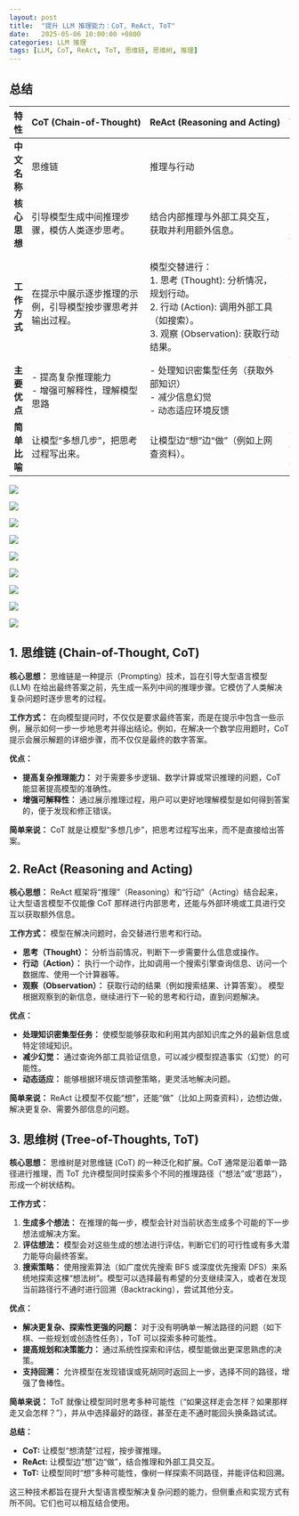```yaml
---
layout: post
title:  "提升 LLM 推理能力：CoT, ReAct, ToT"
date:   2025-05-06 10:00:00 +0800
categories: LLM 推理
tags: [LLM, CoT, ReAct, ToT, 思维链, 思维树, 推理]
---
```


## 总结

| 特性       | <nobr>CoT (Chain-of-Thought)   | <nobr>ReAct (Reasoning and Acting)                                                                           | <nobr>ToT (Tree-of-Thoughts)                                                           |
| -------- | ----------------------------- | ------------------------------------------------------------------------------------------------------ | ------------------------------------------------------------------------------------- |
| **中文名称** | 思维链                           | 推理与行动                                                                                                  | 思维树                                                                                   |
| **核心思想** | 引导模型生成中间推理步骤，模仿人类逐步思考。        | 结合内部推理与外部工具交互，获取并利用额外信息。                                                                               | 允许模型同时探索多个不同的推理路径，形成树状结构，并进行评估和选择。                                                    |
| **工作方式** | 在提示中展示逐步推理的示例，引导模型按步骤思考并输出过程。 | 模型交替进行：<br>1. 思考 (Thought): 分析情况，规划行动。<br>2. 行动 (Action): 调用外部工具（如搜索）。<br>3. 观察 (Observation): 获取行动结果。 | 1. 生成多个想法: 每一步产生多个可能的思路。<br>2. 评估想法: 对各思路进行可行性 / 潜力评估。<br>3. 搜索策略: 使用如 BFS(广度优先搜索) 或 DFS(深度优先搜索) 探索思路树，可回溯。 |
| **主要优点** | - 提高复杂推理能力<br>- 增强可解释性，理解模型思路 | - 处理知识密集型任务（获取外部知识）<br>- 减少信息幻觉<br>- 动态适应环境反馈                                                          | - 解决更复杂、探索性强的问题<br>- 提高规划和决策能力<br>- 支持回溯，增强鲁棒性                                        |
| **简单比喻** | 让模型“多想几步”，把思考过程写出来。           | 让模型边“想”边“做”（例如上网查资料）。                                                                                  | 让模型同时“想”多种可能性，像走迷宫一样尝试不同路径，并选择最优的。                                                    |

![](/images/2025/CoT-ReAct-ToT/CoT.png)

![](/images/2025/CoT-ReAct-ToT/CoT-Examples.png)

![](/images/2025/CoT-ReAct-ToT/CoT-AQuA.png)

![](/images/2025/CoT-ReAct-ToT/ReAct.png)

![](/images/2025/CoT-ReAct-ToT/ReAct-HotpotQA.png)

![](/images/2025/CoT-ReAct-ToT/ReAct-AlfWorld.png)

![](/images/2025/CoT-ReAct-ToT/ToT.png)

![](/images/2025/CoT-ReAct-ToT/ToT-Game24.png)

![](/images/2025/CoT-ReAct-ToT/ToT-Working.png)


## 1. 思维链 (Chain-of-Thought, CoT)

**核心思想：** 思维链是一种提示（Prompting）技术，旨在引导大型语言模型 (LLM) 在给出最终答案之前，先生成一系列中间的推理步骤。它模仿了人类解决复杂问题时逐步思考的过程。

**工作方式：** 在向模型提问时，不仅仅是要求最终答案，而是在提示中包含一些示例，展示如何一步一步地思考并得出结论。例如，在解决一个数学应用题时，CoT 提示会展示解题的详细步骤，而不仅仅是最终的数字答案。

**优点：**
* **提高复杂推理能力：** 对于需要多步逻辑、数学计算或常识推理的问题，CoT 能显著提高模型的准确性。
* **增强可解释性：** 通过展示推理过程，用户可以更好地理解模型是如何得到答案的，便于发现和修正错误。

**简单来说：** CoT 就是让模型“多想几步”，把思考过程写出来，而不是直接给出答案。

## 2. ReAct (Reasoning and Acting)

**核心思想：** ReAct 框架将“推理”（Reasoning）和“行动”（Acting）结合起来，让大型语言模型不仅能像 CoT 那样进行内部思考，还能与外部环境或工具进行交互以获取额外信息。

**工作方式：** 模型在解决问题时，会交替进行思考和行动。
* **思考（Thought）：** 分析当前情况，判断下一步需要什么信息或操作。
* **行动（Action）：** 执行一个动作，比如调用一个搜索引擎查询信息、访问一个数据库、使用一个计算器等。
* **观察（Observation）：** 获取行动的结果（例如搜索结果、计算答案）。
模型根据观察到的新信息，继续进行下一轮的思考和行动，直到问题解决。

**优点：**
* **处理知识密集型任务：** 使模型能够获取和利用其内部知识库之外的最新信息或特定领域知识。
* **减少幻觉：** 通过查询外部工具验证信息，可以减少模型捏造事实（幻觉）的可能性。
* **动态适应：** 能够根据环境反馈调整策略，更灵活地解决问题。

**简单来说：** ReAct 让模型不仅能“想”，还能“做”（比如上网查资料），边想边做，解决更复杂、需要外部信息的问题。

## 3. 思维树 (Tree-of-Thoughts, ToT)

**核心思想：** 思维树是对思维链 (CoT) 的一种泛化和扩展。CoT 通常是沿着单一路径进行推理，而 ToT 允许模型同时探索多个不同的推理路径（“想法”或“思路”），形成一个树状结构。

**工作方式：**
1.  **生成多个想法：** 在推理的每一步，模型会针对当前状态生成多个可能的下一步想法或解决方案。
2.  **评估想法：** 模型会对这些生成的想法进行评估，判断它们的可行性或有多大潜力能导向最终答案。
3.  **搜索策略：** 使用搜索算法（如广度优先搜索 BFS 或深度优先搜索 DFS）来系统地探索这棵“想法树”。模型可以选择最有希望的分支继续深入，或者在发现当前路径行不通时进行回溯（Backtracking），尝试其他分支。

**优点：**
* **解决更复杂、探索性更强的问题：** 对于没有明确单一解法路径的问题（如下棋、一些规划或创造性任务），ToT 可以探索多种可能性。
* **提高规划和决策能力：** 通过系统性探索和评估，模型能做出更深思熟虑的决策。
* **支持回溯：** 允许模型在发现错误或死胡同时返回上一步，选择不同的路径，增强了鲁棒性。

**简单来说：** ToT 就像让模型同时思考多种可能性（“如果这样走会怎样？如果那样走又会怎样？”），并从中选择最好的路径，甚至在走不通时能回头换条路试试。

**总结：**
* **CoT:** 让模型“想清楚”过程，按步骤推理。
* **ReAct:** 让模型边“想”边“做”，结合推理和外部工具交互。
* **ToT:** 让模型同时“想”多种可能性，像树一样探索不同路径，并能评估和回溯。

这三种技术都旨在提升大型语言模型解决复杂问题的能力，但侧重点和实现方式有所不同。它们也可以相互结合使用。
